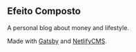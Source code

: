 ## Efeito Composto

A personal blog about money and lifestyle. 

Made with <a href="https://www.gatsbyjs.com/">Gatsby</a> and <a href="https://www.netlifycms.org/">NetlifyCMS</a>.
